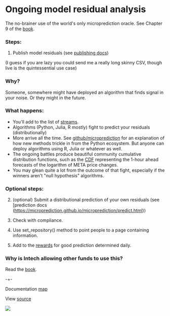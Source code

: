 
# Ongoing model residual analysis
The no-brainer use of the world's only microprediction oracle. See Chapter 9 of the [book](https://mitpress.mit.edu/9780262047326/microprediction/). 

### Steps:
   
   1. Publish model residuals (see [publishing docs](https://microprediction.github.io/microprediction/publish.html))
 
(I guess if you are lazy you could send me a really long skinny CSV, though live is the quintessential use case)

### Why?

Someone, somewhere might have deployed an algorithm that finds signal in your noise. Or they might in the future. 

### What happens:

 - You'll add to the list of [streams](https://www.microprediction.org/browse_streams.html).
 - Algorithms (Python, Julia, R mostly) fight to predict your residuals (distributionally)
 - More arrive all the time. See [github/microprediction](https://github.com/microprediction) for an explanation of how new methods trickle in from the Python ecosystem. But anyone can deploy algorithms using R, Julia or whatever as well. 
 - The ongoing battles produce beautiful community cumulative distribution functions, such as the [CDF](https://www.microprediction.org/stream_dashboard.html?stream=faang_1&horizon=3555) representing the 1-hour ahead
forecasts of the logarithm of META price changes. 
 - You may glean quite a lot from the outcome of that fight, especially if the winners aren't "null hypothesis" algorithms.    


### Optional steps:

   2. (optional) Submit a distributional prediction of your own residuals (see [prediction docs (https://microprediction.github.io/microprediction/predict.html)) 

   3. Check with compliance. 

   4. Use set_repository() method to point people to a page containing information. 
   
   6. Add to the [rewards](https://www.microprediction.com/competitions/daily) for good prediction determined daily.

### Why is Intech allowing other funds to use this?

Read the [book](https://mitpress.mit.edu/9780262047326/microprediction/). 


-+- 

Documentation [map](https://microprediction.github.io/microprediction/map.html) 

View [source](https://github.com/microprediction/microprediction/blob/master/docs/README.md)

![](https://github.com/microprediction/microprediction/blob/master/docs/assets/images/cotton_microprediction_3d_down.png)

